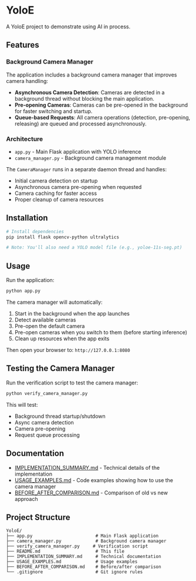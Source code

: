 # YoloE
A YoloE project to demonstrate using AI in process.

## Features

### Background Camera Manager
The application includes a background camera manager that improves camera handling:

- **Asynchronous Camera Detection**: Cameras are detected in a background thread without blocking the main application.
- **Pre-opening Cameras**: Cameras can be pre-opened in the background for faster switching and startup.
- **Queue-based Requests**: All camera operations (detection, pre-opening, releasing) are queued and processed asynchronously.

### Architecture

- `app.py` - Main Flask application with YOLO inference
- `camera_manager.py` - Background camera management module

The `CameraManager` runs in a separate daemon thread and handles:
- Initial camera detection on startup
- Asynchronous camera pre-opening when requested
- Camera caching for faster access
- Proper cleanup of camera resources

## Installation

```bash
# Install dependencies
pip install flask opencv-python ultralytics

# Note: You'll also need a YOLO model file (e.g., yoloe-11s-seg.pt)
```

## Usage

Run the application:
```bash
python app.py
```

The camera manager will automatically:
1. Start in the background when the app launches
2. Detect available cameras
3. Pre-open the default camera
4. Pre-open cameras when you switch to them (before starting inference)
5. Clean up resources when the app exits

Then open your browser to: `http://127.0.0.1:8080`

## Testing the Camera Manager

Run the verification script to test the camera manager:
```bash
python verify_camera_manager.py
```

This will test:
- Background thread startup/shutdown
- Async camera detection
- Camera pre-opening
- Request queue processing

## Documentation

- [IMPLEMENTATION_SUMMARY.md](IMPLEMENTATION_SUMMARY.md) - Technical details of the implementation
- [USAGE_EXAMPLES.md](USAGE_EXAMPLES.md) - Code examples showing how to use the camera manager
- [BEFORE_AFTER_COMPARISON.md](BEFORE_AFTER_COMPARISON.md) - Comparison of old vs new approach

## Project Structure

```
YoloE/
├── app.py                        # Main Flask application
├── camera_manager.py             # Background camera manager
├── verify_camera_manager.py     # Verification script
├── README.md                     # This file
├── IMPLEMENTATION_SUMMARY.md     # Technical documentation
├── USAGE_EXAMPLES.md             # Usage examples
├── BEFORE_AFTER_COMPARISON.md    # Before/after comparison
└── .gitignore                    # Git ignore rules
```
